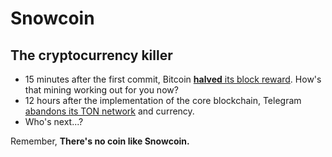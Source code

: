 # Snowcoin
## The cryptocurrency killer
* 15 minutes after the first commit, Bitcoin [**halved** its block reward](https://www.blockchain.com/btc/block/630000). How's that mining working out for you now?
* 12 hours after the implementation of the core blockchain, Telegram [abandons its TON network](https://telegra.ph/What-Was-TON-And-Why-It-Is-Over-05-12) and currency.
* Who's next...?

Remember, **There's no coin like Snowcoin.**

